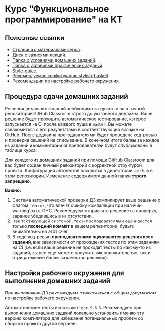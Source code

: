 # Курс "Функциональное программирование" на КТ

## Полезные ссылки

* [Страница с материалами курса](https://github.com/jagajaga/FP-Course-ITMO).
* [Диск с записями лекций](https://drive.google.com/drive/folders/19dzMUp4KixgoUZOpHJbraG1irlgv73el).
* [Папка с условиями домашних заданий](/Homework/).
* [Папка с условиями практических заданий](/Practice/).
* [Style-guide](code-style.md).
* [Рекомендуемая конфигурация stylish-haskell](.stylish-haskell.yaml).
* [Рекомендации по настройке рабочего окружения](environment-setup.md).

## Процедура сдачи домашних заданий

Решения домашних заданий необходимо загрузить в ваш личный репозиторий GitHub Classroom строго до указанного дедлайна. Ваше решение будет проходить автоматическое тестирование, которое запускается на CI после каждого пуша в `master`. Вы можете ознакомиться с его результатами в соответствующей вкладке на GitHub. После дедлайна преподавателями будет проведено код-ревью и проверка решений на списывание. В конечном итоге баллы за каждое из заданий и комментарии от преподавателей будут опубликованы в таблице курса.

Для каждого из домашних заданий при помощи GitHub Classroom для вас будет создан личный репозиторий с корректной структурой проекта. Конфигурация автотестов находится в директории `.github` в этом репозитории. Изменение содержимого данной папки **строго запрещено**.

**Важно:**

1. Система автоматической проверки ДЗ компилирует ваше решение с флагом `-Werror`, что влечет ошибку компиляции при наличии warning'ов от GHC. Рекомендуем отправлять решение на проверку, заранее убедившись в их отсутствии.
2. Как тестирующей системой, так и преподавателями оценивается только **последний коммит** в вашем репозитории, будьте внимательны на этот счет.
3. В ходе код-ревью **преподавателями оцениваются решения всех заданий**, вне зависимости от прохождения тестов по этим заданиям на CI (i.e. если ваше решение не проходит тесты по какому-то из заданий, вы все еще можете получить как положительные, так и отрицательные баллы за качество решения).

## Настройка рабочего окружения для выполнения домашних заданий

При выполнении ДЗ рекомендуем ознакомиться с общим документом по [настройке рабочего окружения](environment-setup.md).

Автоматические тесты используют `ghc-9.6.6`. Рекомендуем при выполнении домашних заданий локально установить именно эту версию компилятора для избежания потенциальных проблем со сборкой проекта другой версией.